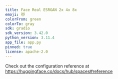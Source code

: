 ```yaml
---
title: Face Real ESRGAN 2x 4x 8x
emoji: 😻
colorFrom: green
colorTo: gray
sdk: gradio
sdk_version: 3.42.0
python_version: 3.11.4
app_file: app.py
pinned: true
license: apache-2.0
---
```


Check out the configuration reference at https://huggingface.co/docs/hub/spaces#reference
